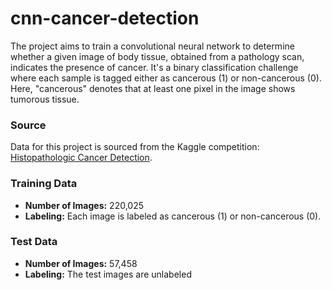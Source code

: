 # cnn-cancer-detection

The project aims to train a convolutional neural network to determine whether a given image of body tissue, obtained from a pathology scan, indicates the presence of cancer. It's a binary classification challenge where each sample is tagged either as cancerous (1) or non-cancerous (0). Here, "cancerous" denotes that at least one pixel in the image shows tumorous tissue.

### Source

Data for this project is sourced from the Kaggle competition: [Histopathologic Cancer Detection](https://www.kaggle.com/competitions/histopathologic-cancer-detection).

### Training Data
- **Number of Images:** 220,025
- **Labeling:** Each image is labeled as cancerous (1) or non-cancerous (0).

### Test Data
- **Number of Images:** 57,458
- **Labeling:** The test images are unlabeled
